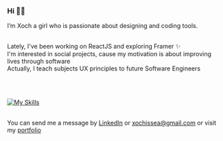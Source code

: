 ### Hi 👋🏼


I’m Xoch a girl who is passionate about designing and coding tools.
<br>
<br>

Lately, I've been working on ReactJS and exploring Framer ✨
<br>
I'm interested in social projects, cause my motivation is about improving lives through software 
<br>
Actually, I teach subjects UX principles to future Software Engineers 

<br>
<br>

[![My Skills](https://skillicons.dev/icons?i=vue,react,tailwind,figma,laravel,&theme=light)](https://skillicons.dev)
<br>
<br>

You can send me a message by <a href="https://www.linkedin.com/in/xochescam/">LinkedIn</a> or xochissea@gmail.com or visit my <a href="https://xochescam.framer.website/">portfolio</a> 
